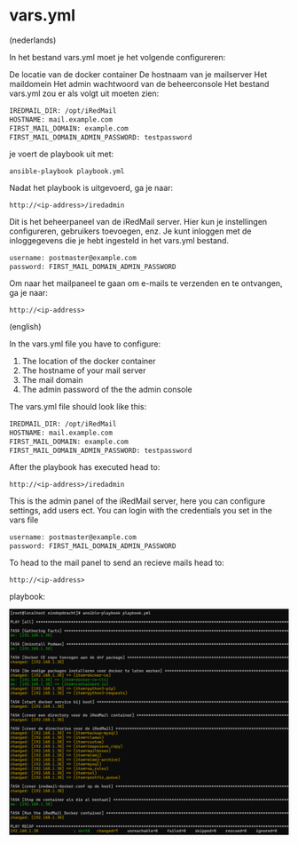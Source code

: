 # vars.yml

(nederlands)

In het bestand vars.yml moet je het volgende configureren:

De locatie van de docker container
De hostnaam van je mailserver
Het maildomein
Het admin wachtwoord van de beheerconsole
Het bestand vars.yml zou er als volgt uit moeten zien:
    
    IREDMAIL_DIR: /opt/iRedMail
    HOSTNAME: mail.example.com
    FIRST_MAIL_DOMAIN: example.com
    FIRST_MAIL_DOMAIN_ADMIN_PASSWORD: testpassword

je voert de playbook uit met:

    ansible-playbook playbook.yml

Nadat het playbook is uitgevoerd, ga je naar:

    http://<ip-address>/iredadmin

Dit is het beheerpaneel van de iRedMail server. Hier kun je instellingen configureren, gebruikers toevoegen, enz. Je kunt inloggen met de inloggegevens die je hebt ingesteld in het vars.yml bestand.

    username: postmaster@example.com
    password: FIRST_MAIL_DOMAIN_ADMIN_PASSWORD

Om naar het mailpaneel te gaan om e-mails te verzenden en te ontvangen, ga je naar:

    http://<ip-address>

(english)

In the vars.yml file you have to configure:
1. The location of the docker container
2. The hostname of your mail server
3. The mail domain
4. The admin password of the the admin console

The vars.yml file should look like this:

    IREDMAIL_DIR: /opt/iRedMail
    HOSTNAME: mail.example.com
    FIRST_MAIL_DOMAIN: example.com
    FIRST_MAIL_DOMAIN_ADMIN_PASSWORD: testpassword

After the playbook has executed head to:

    http://<ip-address>/iredadmin

This is the admin panel of the iRedMail server, here you can configure settings, add users ect.
You can login with the credentials you set in the vars file
    
    username: postmaster@example.com
    password: FIRST_MAIL_DOMAIN_ADMIN_PASSWORD


To head to the mail panel to send an recieve mails head to:

    http://<ip-address>


playbook:

![Alt text](playbook.png)







